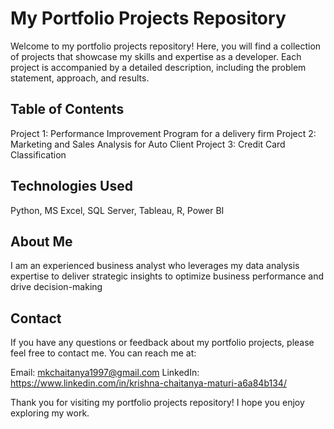 # **My Portfolio Projects Repository**

Welcome to my portfolio projects repository! Here, you will find a collection of projects that showcase my skills and expertise as a developer.
Each project is accompanied by a detailed description, including the problem statement, approach, and results.

## Table of Contents
Project 1: Performance Improvement Program for a delivery firm
Project 2: Marketing and Sales Analysis for Auto Client
Project 3: Credit Card Classification

## Technologies Used
Python, MS Excel, SQL Server, Tableau, R, Power BI

## About Me
I am an experienced business analyst who leverages my data analysis expertise to deliver strategic insights to optimize business performance and drive decision-making

## Contact
If you have any questions or feedback about my portfolio projects, please feel free to contact me. You can reach me at:

Email: mkchaitanya1997@gmail.com
LinkedIn: https://www.linkedin.com/in/krishna-chaitanya-maturi-a6a84b134/


Thank you for visiting my portfolio projects repository! I hope you enjoy exploring my work.
